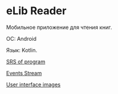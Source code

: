 
# eLib Reader

Мобильное приложение для чтения книг.

ОС: Android  

Язык: Kotlin.  

[SRS of program](https://github.com/PahanHvesco/SkillCoder/blob/master/docs/requirements/SRS.md)

[Events Stream](https://github.com/PahanHvesco/SkillCoder/blob/master/docs/requirements/events-stream.md)

[User interface images](https://github.com/PahanHvesco/SkillCoder/blob/master/docs/mocaps)
